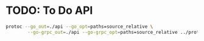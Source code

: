 # TODO: To Do API

```bash
protoc --go_out=./api --go_opt=paths=source_relative \
        --go-grpc_out=./api --go-grpc_opt=paths=source_relative ../proto/notification.proto
```